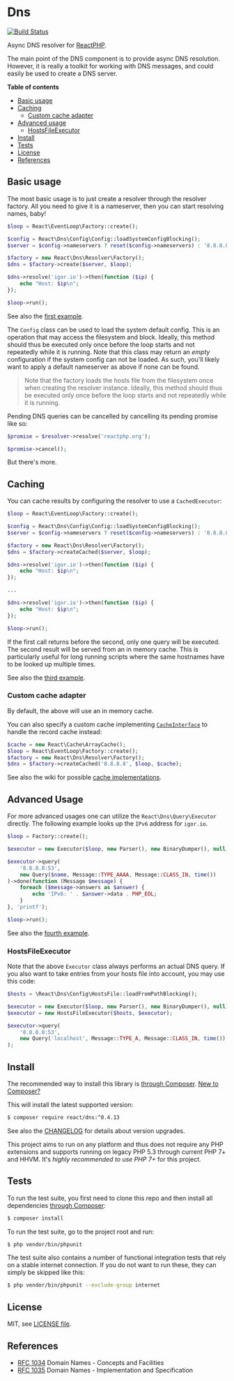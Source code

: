 # Dns

[![Build Status](https://travis-ci.org/reactphp/dns.svg?branch=master)](https://travis-ci.org/reactphp/dns)

Async DNS resolver for [ReactPHP](https://reactphp.org/).

The main point of the DNS component is to provide async DNS resolution.
However, it is really a toolkit for working with DNS messages, and could
easily be used to create a DNS server.

**Table of contents**

* [Basic usage](#basic-usage)
* [Caching](#caching)
  * [Custom cache adapter](#custom-cache-adapter)
* [Advanced usage](#advanced-usage)
  * [HostsFileExecutor](#hostsfileexecutor)
* [Install](#install)
* [Tests](#tests)
* [License](#license)
* [References](#references)

## Basic usage

The most basic usage is to just create a resolver through the resolver
factory. All you need to give it is a nameserver, then you can start resolving
names, baby!

```php
$loop = React\EventLoop\Factory::create();

$config = React\Dns\Config\Config::loadSystemConfigBlocking();
$server = $config->nameservers ? reset($config->nameservers) : '8.8.8.8';

$factory = new React\Dns\Resolver\Factory();
$dns = $factory->create($server, $loop);

$dns->resolve('igor.io')->then(function ($ip) {
    echo "Host: $ip\n";
});

$loop->run();
```

See also the [first example](examples).

The `Config` class can be used to load the system default config. This is an
operation that may access the filesystem and block. Ideally, this method should
thus be executed only once before the loop starts and not repeatedly while it is
running.
Note that this class may return an *empty* configuration if the system config
can not be loaded. As such, you'll likely want to apply a default nameserver
as above if none can be found.

> Note that the factory loads the hosts file from the filesystem once when
  creating the resolver instance.
  Ideally, this method should thus be executed only once before the loop starts
  and not repeatedly while it is running.

Pending DNS queries can be cancelled by cancelling its pending promise like so:

```php
$promise = $resolver->resolve('reactphp.org');

$promise->cancel();
```

But there's more.

## Caching

You can cache results by configuring the resolver to use a `CachedExecutor`:

```php
$loop = React\EventLoop\Factory::create();

$config = React\Dns\Config\Config::loadSystemConfigBlocking();
$server = $config->nameservers ? reset($config->nameservers) : '8.8.8.8';

$factory = new React\Dns\Resolver\Factory();
$dns = $factory->createCached($server, $loop);

$dns->resolve('igor.io')->then(function ($ip) {
    echo "Host: $ip\n";
});

...

$dns->resolve('igor.io')->then(function ($ip) {
    echo "Host: $ip\n";
});

$loop->run();
```

If the first call returns before the second, only one query will be executed.
The second result will be served from an in memory cache.
This is particularly useful for long running scripts where the same hostnames
have to be looked up multiple times.

See also the [third example](examples).

### Custom cache adapter

By default, the above will use an in memory cache.

You can also specify a custom cache implementing [`CacheInterface`](https://github.com/reactphp/cache) to handle the record cache instead:

```php
$cache = new React\Cache\ArrayCache();
$loop = React\EventLoop\Factory::create();
$factory = new React\Dns\Resolver\Factory();
$dns = $factory->createCached('8.8.8.8', $loop, $cache);
```

See also the wiki for possible [cache implementations](https://github.com/reactphp/react/wiki/Users#cache-implementations).

## Advanced Usage

For more advanced usages one can utilize the `React\Dns\Query\Executor` directly.
The following example looks up the `IPv6` address for `igor.io`.

```php
$loop = Factory::create();

$executor = new Executor($loop, new Parser(), new BinaryDumper(), null);

$executor->query(
    '8.8.8.8:53', 
    new Query($name, Message::TYPE_AAAA, Message::CLASS_IN, time())
)->done(function (Message $message) {
    foreach ($message->answers as $answer) {
        echo 'IPv6: ' . $answer->data . PHP_EOL;
    }
}, 'printf');

$loop->run();

```

See also the [fourth example](examples).

### HostsFileExecutor

Note that the above `Executor` class always performs an actual DNS query.
If you also want to take entries from your hosts file into account, you may
use this code:

```php
$hosts = \React\Dns\Config\HostsFile::loadFromPathBlocking();

$executor = new Executor($loop, new Parser(), new BinaryDumper(), null);
$executor = new HostsFileExecutor($hosts, $executor);

$executor->query(
    '8.8.8.8:53', 
    new Query('localhost', Message::TYPE_A, Message::CLASS_IN, time())
);
```

## Install

The recommended way to install this library is [through Composer](https://getcomposer.org).
[New to Composer?](https://getcomposer.org/doc/00-intro.md)

This will install the latest supported version:

```bash
$ composer require react/dns:^0.4.13
```

See also the [CHANGELOG](CHANGELOG.md) for details about version upgrades.

This project aims to run on any platform and thus does not require any PHP
extensions and supports running on legacy PHP 5.3 through current PHP 7+ and
HHVM.
It's *highly recommended to use PHP 7+* for this project.

## Tests

To run the test suite, you first need to clone this repo and then install all
dependencies [through Composer](https://getcomposer.org):

```bash
$ composer install
```

To run the test suite, go to the project root and run:

```bash
$ php vendor/bin/phpunit
```

The test suite also contains a number of functional integration tests that rely
on a stable internet connection.
If you do not want to run these, they can simply be skipped like this:

```bash
$ php vendor/bin/phpunit --exclude-group internet
```

## License

MIT, see [LICENSE file](LICENSE).

## References

* [RFC 1034](https://tools.ietf.org/html/rfc1034) Domain Names - Concepts and Facilities
* [RFC 1035](https://tools.ietf.org/html/rfc1035) Domain Names - Implementation and Specification

